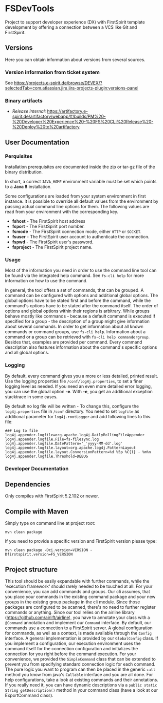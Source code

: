 # FSDevTools

Project to support developer experience (DX) with FirstSpirit template development by offering a connection between a VCS like Git and FirstSpirit.


## Versions

Here you can obtain information about versions from several sources.

### Version information from ticket system
See https://projects.e-spirit.de/browse/DEVEX/?selectedTab=com.atlassian.jira.jira-projects-plugin:versions-panel

### Binary artifacts
* *Release internal:* https://artifactory.e-spirit.de/artifactory/webapp/#/builds/PM%20-%20Developer%20Experience%20-%20FS%20CLI%20Release%20-%20Deploy%20to%20artifactory


## User Documentation
### Perquisites
Installation prerequisites are documented inside the zip or tar-gz file of the binary distribution.

In short, a correct `JAVA_HOME` environment variable must be set which points to a **Java 8** installation.

Some configurations are loaded from your system environment in first instance.
It is possible to override all default values from the environment by passing actual command line options for them.
The following values are read from your environment with the corresponding key.

- **fshost** - The FirstSpirit host address
- **fsport** - The FirstSpirit port number.
- **fsmode** - The FirstSpirit connection mode, either `HTTP` or `SOCKET`.
- **fsuser** - The FirstSpirit user account to authenticate the connection.
- **fspwd** - The FirstSpirit user's password.
- **fsproject** - The FirstSpirit project name.

### Usage
Most of the information you need in order to use the command line tool can be found via the integrated help command.
See `fs-cli help` for more information on how to use the command.

In general, the tool offers a set of commands, that can be grouped. A command can be configured with options and
additional global options. The global options have to be stated first and before the command, while the
command's options have to be stated after the command itself. The order of options and global options within
their regions is arbitrary.
While groups behave mostly like commands - because a default command is executed
if specified for a group - the description of a group might give information about several commands.
In order to get information about all known commands or command groups, use `fs-cli help`. Information about a command
or a group can be retrieved with `fs-cli help commandorgroup`. Besides that, examples are provided per command.
Every command description also features information about the command's specific options and all global options.

### Logging

By default, every command gives you a more or less detailed, printed result. Use the logging properties
file `/conf/log4j.properties`, to set a finer logging level as needed.
If you need an even more detailed error logging, you can use the global option **-e**. With **-e**, you get
an additional exception stacktrace in some cases.

By default no log file will be written  - To change this, configure the `log4j.properties` file in `/conf` directory.
You need to set `logfile` as additional parameter for `log4j.rootLogger` and add following lines to this file:

```
### Log to file
log4j.appender.logfile=org.apache.log4j.DailyRollingFileAppender
log4j.appender.logfile.File=fs-filesync.log
log4j.appender.logfile.DatePattern='_'yyyy-MM-dd'.log'
log4j.appender.logfile.layout=org.apache.log4j.PatternLayout
log4j.appender.logfile.layout.ConversionPattern=%d %5p %C{1} - %m%n
log4j.appender.logfile.Threshold=DEBUG
```

### Developer Documentation

## Dependencies
Only compiles with FirstSpirit 5.2.102 or newer.

## Compile with Maven
Simply type on command line at project root:

```
mvn clean package
```

If you need to provide a specific version and FirstSpirit version please type:

```
mvn clean package -Dci.version=VERSION -Dfirstspirit.version=FS_VERSION
```

## Project structure
This tool should be easily expandable with further commands, while the 'execution framework' should rarely
needed to be touched at all. For your convenience, you can add commands and groups. Our cli assumes, that
you place your commands in the existing command package and your new groups in the existing group package
in the cli module. Since those packages are configured to be scanned, there's no need to further register
commands or anything. Since our tool relies on the airline library (https://github.com/airlift/airline), you
have to annotate your class with a `@Command` annotation and implement our `Command` interface. By default,
our commands use a connection to a FirstSpirit server. A global configuration for commands, as well as a
context, is made available through the `Config` interface. A general implementation is provided by our
`GlobalConfig` class. If you implement a configuration, our execution environment uses the command itself
for the connection configuration and initializes the connection for you right before the command
execution. For your convenience, we provided the `SimpleCommand` class that can be extended
to prevent you from specifying standard connection logic for each command. The pure logic you want to program
can then be placed in the generic `call` method you know from java's `Callable` interface and you are all done.
For help configurations, take a look at existing commands and their annotations. If you really need it, you
can have dynamic descriptions via a `public static String getDescription()` method in your command class
(have a look at our ExportCommand class).
